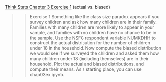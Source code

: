 [Think Stats Chapter 3 Exercise 1](http://greenteapress.com/thinkstats2/html/thinkstats2004.html#toc31) (actual vs. biased)

>> Exercise 1   Something like the class size paradox appears if you survey children and ask how many children are in their family. Families with many children are more likely to appear in your sample, and families with no children have no chance to be in the sample.
>> Use the NSFG respondent variable NUMKDHH to construct the actual distribution for the number of children under 18 in the household. 
>> Now compute the biased distribution we would see if we surveyed the children and asked them how many children under 18 (including themselves) are in their household.
>>Plot the actual and biased distributions, and compute their means. As a starting place, you can use chap03ex.ipynb.
